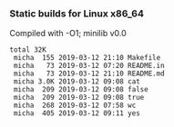 ### Static builds for Linux x86_64

Compiled with -O1; minilib v0.0

```
total 32K
 micha  155 2019-03-12 21:10 Makefile
 micha   73 2019-03-12 07:20 README.in
 micha   73 2019-03-12 21:10 README.md
 micha 3.0K 2019-03-12 09:08 cat
 micha  209 2019-03-12 09:08 false
 micha  209 2019-03-12 09:08 true
 micha  268 2019-03-12 07:58 wc
 micha  405 2019-03-12 09:11 yes
```
